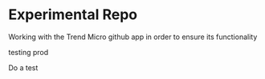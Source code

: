 # Experimental Repo

Working with the Trend Micro github app in order to ensure its functionality

testing prod

Do a test
